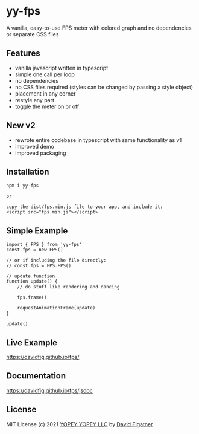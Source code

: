# yy-fps
A vanilla, easy-to-use FPS meter with colored graph and no dependencies or separate CSS files

## Features
* vanilla javascript written in typescript
* simple one call per loop
* no dependencies
* no CSS files required (styles can be changed by passing a style object)
* placement in any corner
* restyle any part
* toggle the meter on or off

## New v2
* rewrote entire codebase in typescript with same functionality as v1
* improved demo
* improved packaging

## Installation

    npm i yy-fps

    or

    copy the dist/fps.min.js file to your app, and include it:
    <script src="fps.min.js"></script>


## Simple Example

    import { FPS } from 'yy-fps'
    const fps = new FPS()

    // or if including the file directly:
    // const fps = FPS.FPS()

    // update function
    function update() {
        // do stuff like rendering and dancing

        fps.frame()

        requestAnimationFrame(update)
    }

    update()

## Live Example
https://davidfig.github.io/fps/

## Documentation
https://davidfig.github.io/fps/jsdoc

## License
MIT License
(c) 2021 [YOPEY YOPEY LLC](https://yopeyopey.com/) by [David Figatner](https://twitter.com/yopey_yopey/)
